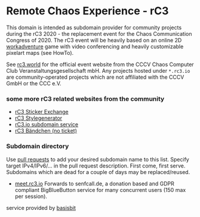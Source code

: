 # Remote Chaos Experience - rC3
This domain is intended as subdomain provider for community projects during the rC3 2020 - the replacement event for the Chaos Communication Congress of 2020. The rC3 event will be heavily based on an online 2D [workadventure](https://workadventu.re/) game with video conferencing and heavily customizable pixelart maps (see HowTo).

See [rc3.world](https://rc3.world) for the official event website from the 
CCCV Chaos Computer Club Veranstaltungsgesellschaft mbH. Any projects hosted under `*.rc3.io` are community-operated projects which are not affiliated with the CCCV GmbH or the CCC e.V.

### some more rC3 related websites from the community
- [rC3 Sticker Exchange](https://stickeroperation.center/2020/10/26/c3-sticker-exchange/)
- [rC3 Stylegenerator](https://rc3.bleeptrack.de/)
- [rC3.io subdomain service](https://rc3.io/#subdomain-directory)
- [rC3 Bändchen (no ticket)](https://pretix.hmnd.de/hmnd/rc3/)

### Subdomain directory
Use [pull requests](https://github.com/basisbit/rc3.github.io) to add your desired subdomain name to this list. Specify target IPv4/IPv6/... in the pull request description. First come, first serve. Subdomains which are dead for a couple of days may be replaced/reused.
- [meet.rc3.io](https://meet.rc3.io) Forwards to senfcall.de, a donation based and GDPR compliant BigBlueButton service for many concurrent users (150 max per session).


service provided by [basisbit](https://chaos.social/@basisbit)
